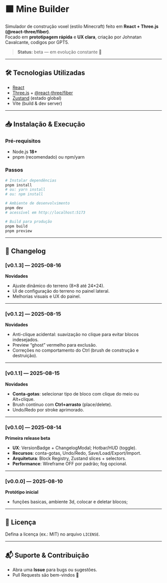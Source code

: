 # 🟩 Mine Builder

Simulador de construção voxel (estilo Minecraft) feito em **React + Three.js (@react-three/fiber)**.  
Focado em **prototipagem rápida** e **UX clara**, criação por Johnatan Cavalcante, codigos por GPT5.

> **Status:** beta — em evolução constante 🚀

---

## 🛠️ Tecnologias Utilizadas
- [React](https://react.dev/)
- [Three.js](https://threejs.org/) + [@react-three/fiber](https://github.com/pmndrs/react-three-fiber)
- [Zustand](https://github.com/pmndrs/zustand) (estado global)
- Vite (build & dev server)

---

## 📥 Instalação & Execução

### Pré-requisitos
- Node.js **18+**
- pnpm (recomendado) ou npm/yarn

### Passos
```bash
# Instalar dependências
pnpm install
# ou: yarn install
# ou: npm install

# Ambiente de desenvolvimento
pnpm dev
# acessível em http://localhost:5173

# Build para produção
pnpm build
pnpm preview
```

---

## 📖 Changelog

### [v0.1.3] — 2025-08-16
**Novidades**
- Ajuste dinâmico do terreno (8×8 até 24×24).
- UI de configuração do terreno no painel lateral.
- Melhorias visuais e UX do painel.

---

### [v0.1.2] — 2025-08-15
**Novidades**
- Anti-clique acidental: suavização no clique para evitar blocos indesejados.
- Preview “ghost” vermelho para exclusão.
- Correções no comportamento do Ctrl (brush de construção e destruição).

---

### [v0.1.1] — 2025-08-15
**Novidades**
- **Conta-gotas**: selecionar tipo de bloco com clique do meio ou Alt+clique.
- Brush contínuo com **Ctrl+arrasto** (place/delete).
- Undo/Redo por stroke aprimorado.

---

### [v0.1.0] — 2025-08-14
**Primeira release beta**
- **UX**: VersionBadge + ChangelogModal; Hotbar/HUD (toggle).
- **Recursos**: conta-gotas, Undo/Redo, Save/Load/Export/Import.
- **Arquitetura**: Block Registry, Zustand slices + selectors.
- **Performance**: Wireframe OFF por padrão; fog opcional.

---

### [v0.0.0] — 2025-08-10
**Protótipo inicial**
- funções basicas, ambiente 3d, colocar e deletar blocos;

---

## 📄 Licença
Defina a licença (ex.: MIT) no arquivo `LICENSE`.

---

## 📬 Suporte & Contribuição
- Abra uma **Issue** para bugs ou sugestões.
- Pull Requests são bem-vindos 🎉
